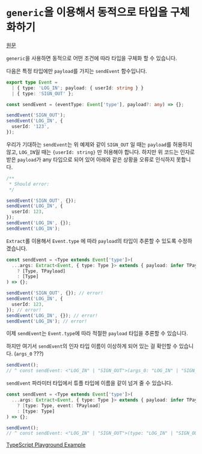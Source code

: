 # `generic`을 이용해서 동적으로 타입을 구체화하기

[원문](https://twitter.com/mpocock1/status/1509850662795989005?s=20&t=toAEeTeDUW0sIdckAPkcJQ)

`generic`을 사용하면 동적으로 어떤 조건에 따라 타입을 구체화 할 수 있습니다.

다음은 특정 타입에만 `payload`를 가지는 `sendEvent` 함수입니다.

```ts
export type Event =
  | { type: 'LOG_IN'; payload: { userId: string } }
  | { type: 'SIGN_OUT' };

const sendEvent = (eventType: Event['type'], payload?: any) => {};

sendEvent('SIGN_OUT');
sendEvent('LOG_IN', {
  userId: '123',
});
```

우리가 기대하는 `sendEvent`는 위 예제와 같이 `SIGN_OUT` 일 때는 `payload`를 허용하지 않고, `LOG_IN`일 때는 `{userId: string}` 만 허용해야 합니다. 하지만 위 코드는 인자로 받은 `payload`가 any 타입으로 되어 있어 아래와 같은 상황을 오류로 인식하지 못합니다.

```ts
/**
 * Should error:
 */

sendEvent('SIGN_OUT', {});
sendEvent('LOG_IN', {
  userId: 123,
});
sendEvent('LOG_IN', {});
sendEvent('LOG_IN');
```

`Extract`롤 이용해서 `Event.type` 에 따라 `payload`의 타입이 추론할 수 있도록 수정하겠습니다.

```ts
const sendEvent = <Type extends Event['type']>(
  ...args: Extract<Event, { type: Type }> extends { payload: infer TPayload }
    ? [Type, TPayload]
    : [Type]
) => {};

sendEvent('SIGN_OUT', {}); // error!
sendEvent('LOG_IN', {
  userId: 123,
}); // error!
sendEvent('LOG_IN', {}); // error!
sendEvent('LOG_IN'); // error!
```

이제 `sendEvent`는 `Event.type`에 따라 적절한 `payload` 타입을 추론할 수 있습니다.

하지만 여기서 `sendEvent`의 인자 타입 이름이 이상하게 되어 있는 걸 확인할 수 있습니다. (`args_0` ???)

```ts
sendEvent();
// ^ const sendEvent: <"LOG_IN" | "SIGN_OUT">(args_0: "LOG_IN" | "SIGN_OUT") => void
```

`sendEvent` 파라미터 타입에서 튜플 타입에 이름을 같이 넘겨 줄 수 있습니다.

```ts
const sendEvent = <Type extends Event['type']>(
  ...args: Extract<Event, { type: Type }> extends { payload: infer TPayload }
    ? [type: Type, event: TPayload]
    : [type: Type]
) => {};

sendEvent();
// ^ const sendEvent: <"LOG_IN" | "SIGN_OUT">(type: "LOG_IN" | "SIGN_OUT") => void
```

[TypeScript Playground Example](https://www.typescriptlang.org/play?#code/KYDwDg9gTgLgBDAnmYcCiA3YA7eBeAKDjgB84BvBZYALjgHIAZAeQHEB9ASQDl6BuOGACGiADYQhAEzqUArgGdgUTtLjyYUAJbYA5nAC+BoqQpUUdegGVOrbu2YBVACr0DfAgQD0nuAGMI2OpqOJKYOPhwABTAWLhO1HRhuADa9Ego9AC6ADSCIuJSAPx0QtiIAJRweAB8FPruXj7+gfCK2KGxEQA88ShwoDAh8uidqenAWdWRjcRwAHQLQlA68okgGkK+MF1JMLmU43S9qPq1A0OmwmISqtoAZkpwTgAK+TdG3rPEhXDJx7kvN5STIzL50P7UEGfSo1OoNZpBNodcJVOA9aj9dYXXZjaiTabEBZzJYrNYbLY7Tr7My0J4Y06YwbtYaUK4FW7YB5QJ6va5SIxfH7JQ50lC5GLhI689kgsG-EXHEEw2rkeoeTwAKg1RA1cAAwtAoMAtjrPB4kbtIlYbHZHC5yu4LZ0rSwODx6PtjAolCoLABGABMAGYPQR9A71VqdXBLAALCCyUSSfpQKDQGim80hS3W2z2ZweuoRp3hF1sLi8T3Eb3KVSBoPZMPF7POpjl937cOOlulttu3gRggl3CRcpAA)
